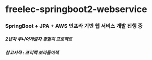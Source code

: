 # freelec-springboot2-webservice

<h3> SpringBoot + JPA + AWS 인프라 기반 웹 서비스 개발 진행 중 </h3>
<h5> 2년차 주니어개발자 경험치 프로젝트 </h5>

<h5>참고서적 : 프리랙 보라돌이책</h5>
